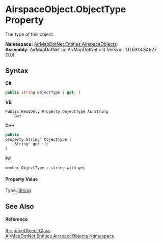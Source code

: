 # AirspaceObject.ObjectType Property 
 

The type of this object.

**Namespace:**&nbsp;<a href="4a77b213-9d2c-92a5-aab7-f2f82873a6fe">AirMapDotNet.Entities.AirspaceObjects</a><br />**Assembly:**&nbsp;AirMapDotNet (in AirMapDotNet.dll) Version: 1.0.6313.34627 (1.0)

## Syntax

**C#**<br />
``` C#
public string ObjectType { get; }
```

**VB**<br />
``` VB
Public ReadOnly Property ObjectType As String
	Get
```

**C++**<br />
``` C++
public:
property String^ ObjectType {
	String^ get ();
}
```

**F#**<br />
``` F#
member ObjectType : string with get

```


#### Property Value
Type: <a href="http://msdn2.microsoft.com/en-us/library/s1wwdcbf" target="_blank">String</a>

## See Also


#### Reference
<a href="c77ac3b7-2e5f-3676-6d4b-4fb2c4bc07ce">AirspaceObject Class</a><br /><a href="4a77b213-9d2c-92a5-aab7-f2f82873a6fe">AirMapDotNet.Entities.AirspaceObjects Namespace</a><br />